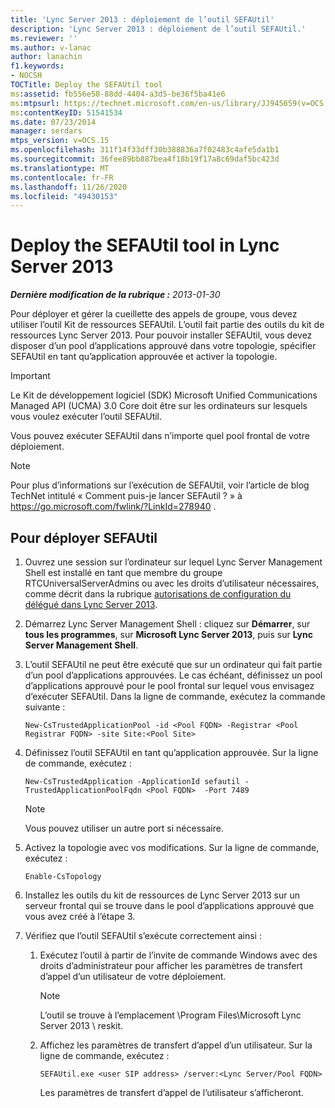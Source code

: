 ```yaml
---
title: 'Lync Server 2013 : déploiement de l’outil SEFAUtil'
description: 'Lync Server 2013 : déploiement de l’outil SEFAUtil.'
ms.reviewer: ''
ms.author: v-lanac
author: lanachin
f1.keywords:
- NOCSH
TOCTitle: Deploy the SEFAUtil tool
ms:assetid: fb556e50-88dd-4404-a3d5-be36f5ba41e6
ms:mtpsurl: https://technet.microsoft.com/en-us/library/JJ945659(v=OCS.15)
ms:contentKeyID: 51541534
ms.date: 07/23/2014
manager: serdars
mtps_version: v=OCS.15
ms.openlocfilehash: 311f14f33dff30b388836a7f02483c4afe5da1b1
ms.sourcegitcommit: 36fee89bb887bea4f18b19f17a8c69daf5bc423d
ms.translationtype: MT
ms.contentlocale: fr-FR
ms.lasthandoff: 11/26/2020
ms.locfileid: "49430153"
---
```

# <a name="deploy-the-sefautil-tool-in-lync-server-2013"></a>Deploy the SEFAUtil tool in Lync Server 2013

<div data-xmlns="http://www.w3.org/1999/xhtml">

<div class="topic" data-xmlns="http://www.w3.org/1999/xhtml" data-msxsl="urn:schemas-microsoft-com:xslt" data-cs="https://msdn.microsoft.com/">

<div data-asp="https://msdn2.microsoft.com/asp">



</div>

<div id="mainSection">

<div id="mainBody">

<span> </span>

_**Dernière modification de la rubrique :** 2013-01-30_

Pour déployer et gérer la cueillette des appels de groupe, vous devez utiliser l’outil Kit de ressources SEFAUtil. L’outil fait partie des outils du kit de ressources Lync Server 2013. Pour pouvoir installer SEFAUtil, vous devez disposer d’un pool d’applications approuvé dans votre topologie, spécifier SEFAUtil en tant qu’application approuvée et activer la topologie.

<div>


> [!IMPORTANT]  
> Le Kit de développement logiciel (SDK) Microsoft Unified Communications Managed API (UCMA) 3.0 Core doit être sur les ordinateurs sur lesquels vous voulez exécuter l’outil SEFAUtil.



</div>

Vous pouvez exécuter SEFAUtil dans n’importe quel pool frontal de votre déploiement.

<div>


> [!NOTE]  
> Pour plus d’informations sur l’exécution de SEFAUtil, voir l’article de blog TechNet intitulé « Comment puis-je lancer SEFAutil ? » à <A href="https://go.microsoft.com/fwlink/?linkid=278940">https://go.microsoft.com/fwlink/?LinkId=278940</A> .



</div>

<div>

## <a name="to-deploy-sefautil"></a>Pour déployer SEFAUtil

1.  Ouvrez une session sur l’ordinateur sur lequel Lync Server Management Shell est installé en tant que membre du groupe RTCUniversalServerAdmins ou avec les droits d’utilisateur nécessaires, comme décrit dans la rubrique [autorisations de configuration du délégué dans Lync Server 2013](lync-server-2013-delegate-setup-permissions.md).

2.  Démarrez Lync Server Management Shell : cliquez sur **Démarrer**, sur **tous les programmes**, sur **Microsoft Lync Server 2013**, puis sur **Lync Server Management Shell**.

3.  L’outil SEFAUtil ne peut être exécuté que sur un ordinateur qui fait partie d’un pool d’applications approuvées. Le cas échéant, définissez un pool d’applications approuvé pour le pool frontal sur lequel vous envisagez d’exécuter SEFAUtil. Dans la ligne de commande, exécutez la commande suivante :
    
        New-CsTrustedApplicationPool -id <Pool FQDN> -Registrar <Pool Registrar FQDN> -site Site:<Pool Site>

4.  Définissez l’outil SEFAUtil en tant qu’application approuvée. Sur la ligne de commande, exécutez :
    
        New-CsTrustedApplication -ApplicationId sefautil -TrustedApplicationPoolFqdn <Pool FQDN>  -Port 7489
    
    <div>
    

    > [!NOTE]  
    > Vous pouvez utiliser un autre port si nécessaire.

    
    </div>

5.  Activez la topologie avec vos modifications. Sur la ligne de commande, exécutez :
    
        Enable-CsTopology

6.  Installez les outils du kit de ressources de Lync Server 2013 sur un serveur frontal qui se trouve dans le pool d’applications approuvé que vous avez créé à l’étape 3.

7.  Vérifiez que l’outil SEFAUtil s’exécute correctement ainsi :
    
    1.  Exécutez l’outil à partir de l’invite de commande Windows avec des droits d’administrateur pour afficher les paramètres de transfert d’appel d’un utilisateur de votre déploiement.
        
        <div>
        

        > [!NOTE]  
        > L’outil se trouve à l’emplacement \Program Files\Microsoft Lync Server 2013 \ reskit.

        
        </div>
    
    2.  Affichez les paramètres de transfert d’appel d’un utilisateur. Sur la ligne de commande, exécutez :
        
            SEFAUtil.exe <user SIP address> /server:<Lync Server/Pool FQDN>
        
        Les paramètres de transfert d’appel de l’utilisateur s’afficheront.

</div>

</div>

<span> </span>

</div>

</div>

</div>

